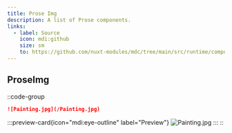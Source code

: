 ```yaml
---
title: Prose Img
description: A list of Prose components.
links:
  - label: Source
    icon: mdi:github
    size: sm
    to: https://github.com/nuxt-modules/mdc/tree/main/src/runtime/components/prose
---
```

## ProseImg

::code-group
```md [Code]
![Painting.jpg](/Painting.jpg)
```

:::preview-card{icon="mdi:eye-outline" label="Preview"}
![Painting.jpg](/Painting.jpg)
:::
::
